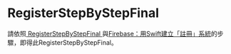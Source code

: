 # RegisterStepByStepFinal

[id1]:https://github.com/sunnyleeyun/RegisterStepByStep
[id2]:http://sunnylee945.wixsite.com/leeyun/single-post/2017/02/21/Firebase%EF%BC%9A%E7%94%A8-Swift-%E5%BB%BA%E7%AB%8B%E3%80%8C%E8%A8%BB%E5%86%8A%E3%80%8D%E7%B3%BB%E7%B5%B1

請依照[ RegisterStepByStepFinal ][id1]與[Firebase：用Swift建立「註冊」系統][id2]的步驟，即得此RegisterStepByStepFinal。

